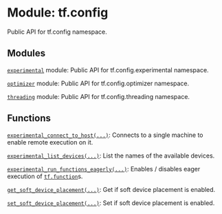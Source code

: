 <div itemscope itemtype="http://developers.google.com/ReferenceObject">
<meta itemprop="name" content="tf.config" />
<meta itemprop="path" content="Stable" />
</div>

# Module: tf.config

Public API for tf.config namespace.

<!-- Placeholder for "Used in" -->


## Modules

[`experimental`](../tf/config/experimental.md) module: Public API for tf.config.experimental namespace.

[`optimizer`](../tf/config/optimizer.md) module: Public API for tf.config.optimizer namespace.

[`threading`](../tf/config/threading.md) module: Public API for tf.config.threading namespace.

## Functions

[`experimental_connect_to_host(...)`](../tf/config/experimental_connect_to_host.md): Connects to a single machine to enable remote execution on it.

[`experimental_list_devices(...)`](../tf/config/experimental_list_devices.md): List the names of the available devices.

[`experimental_run_functions_eagerly(...)`](../tf/config/experimental_run_functions_eagerly.md): Enables / disables eager execution of <a href="../tf/function.md"><code>tf.function</code></a>s.

[`get_soft_device_placement(...)`](../tf/config/get_soft_device_placement.md): Get if soft device placement is enabled.

[`set_soft_device_placement(...)`](../tf/config/set_soft_device_placement.md): Set if soft device placement is enabled.


